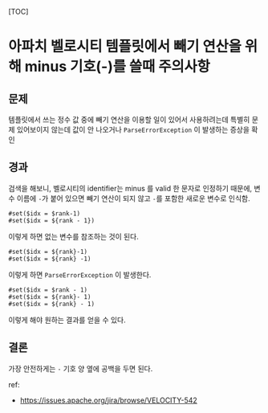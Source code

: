 [TOC]


# 아파치 벨로시티 템플릿에서 빼기 연산을 위해 minus 기호(-)를 쓸때 주의사항

## 문제
템플릿에서 쓰는 정수 값 중에 빼기 연산을 이용할 일이 있어서 사용하려는데 특별히 문제 있어보이지 않는데 값이 안 나오거나 `ParseErrorException` 이 발생하는 증상을 확인

## 경과

검색을 해보니, 벨로시티의 identifier는 minus 를 valid 한 문자로 인정하기 때문에, 변수 이름에 `-`가 붙어 있으면 빼기 연산이 되지 않고 `-`를 포함한 새로운 변수로 인식함.

```
#set($idx = $rank-1)
#set($idx = ${rank - 1})
```
이렇게 하면 없는 변수를 참조하는 것이 된다.

```
#set($idx = ${rank}-1)
#set($idx = ${rank} -1)
```
이렇게 하면 `ParseErrorException` 이 발생한다.

```
#set($idx = $rank - 1)
#set($idx = ${rank}- 1)
#set($idx = ${rank} - 1)
```
이렇게 해야 원하는 결과를 얻을 수 있다.

## 결론

가장 안전하게는 `-` 기호 양 옆에 공백을 두면 된다.


ref:

- https://issues.apache.org/jira/browse/VELOCITY-542
